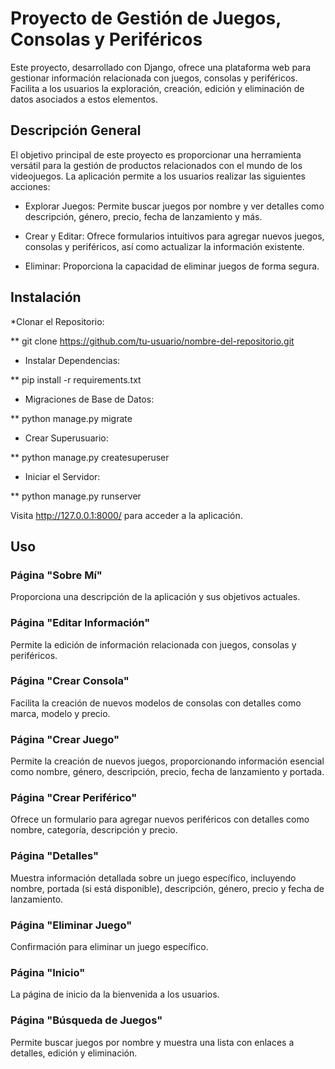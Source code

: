 # Proyecto de Gestión de Juegos, Consolas y Periféricos
Este proyecto, desarrollado con Django, ofrece una plataforma web para gestionar información relacionada con juegos, consolas y periféricos. Facilita a los usuarios la exploración, creación, edición y eliminación de datos asociados a estos elementos.

## Descripción General
El objetivo principal de este proyecto es proporcionar una herramienta versátil para la gestión de productos relacionados con el mundo de los videojuegos. La aplicación permite a los usuarios realizar las siguientes acciones:

* Explorar Juegos: Permite buscar juegos por nombre y ver detalles como descripción, género, precio, fecha de lanzamiento y más.

* Crear y Editar: Ofrece formularios intuitivos para agregar nuevos juegos, consolas y periféricos, así como actualizar la información existente.

* Eliminar: Proporciona la capacidad de eliminar juegos de forma segura.

## Instalación
*Clonar el Repositorio:

** git clone https://github.com/tu-usuario/nombre-del-repositorio.git
  
* Instalar Dependencias:

** pip install -r requirements.txt

* Migraciones de Base de Datos:

** python manage.py migrate

* Crear Superusuario:

** python manage.py createsuperuser

* Iniciar el Servidor:

** python manage.py runserver

Visita http://127.0.0.1:8000/ para acceder a la aplicación.

## Uso

### Página "Sobre Mí"
Proporciona una descripción de la aplicación y sus objetivos actuales.
### Página "Editar Información"
Permite la edición de información relacionada con juegos, consolas y periféricos.
### Página "Crear Consola"
Facilita la creación de nuevos modelos de consolas con detalles como marca, modelo y precio.
### Página "Crear Juego"
Permite la creación de nuevos juegos, proporcionando información esencial como nombre, género, descripción, precio, fecha de lanzamiento y portada.
### Página "Crear Periférico"
Ofrece un formulario para agregar nuevos periféricos con detalles como nombre, categoría, descripción y precio.
### Página "Detalles"
Muestra información detallada sobre un juego específico, incluyendo nombre, portada (si está disponible), descripción, género, precio y fecha de lanzamiento.
### Página "Eliminar Juego"
Confirmación para eliminar un juego específico.
### Página "Inicio"
La página de inicio da la bienvenida a los usuarios.
### Página "Búsqueda de Juegos"
Permite buscar juegos por nombre y muestra una lista con enlaces a detalles, edición y eliminación.
